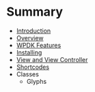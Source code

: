 # Summary

* [Introduction](README.md)
* [Overview](overview.md)
* [WPDK Features](wpdk_features.md)
* [Installing](installing.md)
* [View and View Controller](view_and_view_controller.md)
* [Shortcodes](shortcodes.md)
* Classes
   * Glyphs

